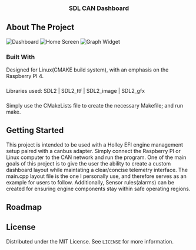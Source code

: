   <h3 align="center">SDL CAN Dashboard</h3>

<!-- ABOUT THE PROJECT -->
## About The Project
![Dashboard](https://github.com/dbbert7729/SDL_Dashboard_CAN/blob/master/s1.jpg)
![Home Screen](https://github.com/dbbert7729/SDL_Dashboard_CAN/blob/master/s2.jpg)
![Graph Widget](https://github.com/dbbert7729/SDL_Dashboard_CAN/blob/master/s3.jpg)


### Built With
Designed for Linux(CMAKE build system), with an emphasis on the Raspberry PI 4.
###
Libraries used:
SDL2 | SDL2_ttf | SDL2_image | SDL2_gfx
###
Simply use the CMakeLists file to create the necessary Makefile; and run make.

<!-- GETTING STARTED -->
## Getting Started
This project is intended to be used with a Holley EFI engine management setup paired with a canbus adapter. Simply connect the Raspberry PI or Linux computer to the CAN network and run the program.
One of the main goals of this project is to give the user the ability to create a custom dashboard layout while maintating a clear/concise telemetry interface. 
The main.cpp layout file is the one I personally use, and therefore serves as an example for users to follow.
Additionally, Sensor rules(alarms) can be created for ensuring engine components stay within safe operating regions. 

<!-- ROADMAP -->
## Roadmap

<!-- LICENSE -->
## License

Distributed under the MIT License. See `LICENSE` for more information.

